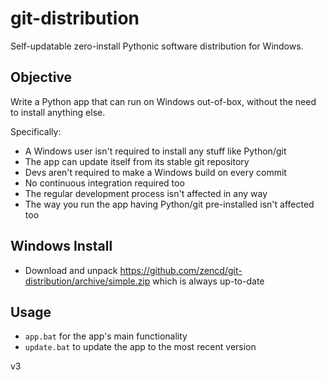 # git-distribution

Self-updatable zero-install Pythonic software distribution for Windows.

## Objective

Write a Python app that can run on Windows out-of-box, without the need to install anything else.

Specifically:

- A Windows user isn't required to install any stuff like Python/git
- The app can update itself from its stable git repository
- Devs aren't required to make a Windows build on every commit
- No continuous integration required too
- The regular development process isn't affected in any way
- The way you run the app having Python/git pre-installed isn't affected too

## Windows Install

- Download and unpack https://github.com/zencd/git-distribution/archive/simple.zip
    which is always up-to-date

## Usage

- `app.bat` for the app's main functionality
- `update.bat` to update the app to the most recent version

v3
